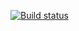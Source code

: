[![Build status](https://ci.appveyor.com/api/projects/status/1b0s05fugvsjgrho?svg=true)](https://ci.appveyor.com/project/Rimma-StupaZ7/postman-echo)